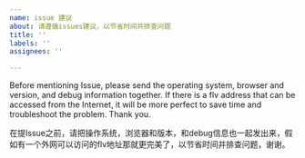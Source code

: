 ```yaml
---
name: issue 建议
about: 请遵循issues建议，以节省时间并排查问题
title: ''
labels: ''
assignees: ''

---
```


Before mentioning Issue, please send the operating system, browser and version, and debug information together. If there is a flv address that can be accessed from the Internet, it will be more perfect to save time and troubleshoot the problem. Thank you.

在提Issue之前，请把操作系统，浏览器和版本，和debug信息也一起发出来，假如有一个外网可以访问的flv地址那就更完美了，以节省时间并排查问题，谢谢。
